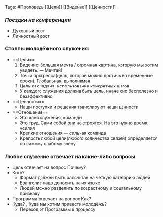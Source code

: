 Tags: #Проповедь
[[Цели]]
[[Видение]]
[[Ценности]]
### *Поездки на конференции*
- Духовный рост
- Личностный рост
### Столпы молодёжного служения:
- ==Цели==
	1. Видение: большая мечта / огромная картина, которую мы хотим увидеть. — Мечтай!
	2. Точка прогресса(цель, которой можно достичь во временные сроки). Глобальная, выполнимая
	3. Цель как задача: использование конкретных шагов
	- У каждого служения должна быть цель, иначе оно бесполезно и безэффективно
- ==Ценности== 
	- Наши поступки и решения транслируют наши ценности
- ==Отношения==
	- Это клей служения, команды
	- Это труд. Сами собой они не строятся. На это нужно время, усилия
	- Крепкие отношения — сильная команда
	- Крепость любой цепи(любого количества связей) определяется по самому слабому звену
### Любое служение отвечает на какие-либо вопросы
 - Цель отвечает на вопрос Почему?
 - Кого?
	 - Формат должен быть рассчитан на чёткую категорию людей
	 - Евангелие надо доносить на их языке
	 - Людей можно разделить по возрастному и социальному признаку 
 - Программа отвечает на вопрос Как?
 - Куда? , Куда мы хотим привести молодёжь?
	 - Переход от Программы к процессу
